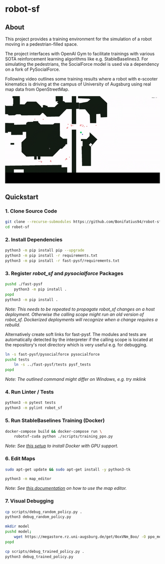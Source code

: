 # robot-sf

## About
This project provides a training environment for the simulation of a robot moving
in a pedestrian-filled space.

The project interfaces with OpenAI Gym to facilitate trainings with various
SOTA reinforcement learning algorithms like e.g. StableBaselines3.
For simulating the pedestrians, the SocialForce model is used via a dependency
on a fork of PySocialForce.

Following video outlines some training results where a robot with e-scooter
kinematics is driving at the campus of University of Augsburg using real
map data from OpenStreetMap.

![](./docs/video/demo_01.gif)

## Quickstart

### 1. Clone Source Code

```sh
git clone --recurse-submodules https://github.com/Bonifatius94/robot-sf
cd robot-sf
```

### 2. Install Dependencies

```sh
python3 -m pip install pip --upgrade
python3 -m pip install -r requirements.txt
python3 -m pip install -r fast-pysf/requirements.txt
```

### 3. Register *robot_sf* and *pysocialforce* Packages

```sh
pushd ./fast-pysf
    python3 -m pip install .
popd
python3 -m pip install .
```

*Note: This needs to be repeated to propagate robot_sf changes on a host deployment.
Otherwise the calling scope might run an old version of robot_sf.
Dockerized deployments will recognize when a change requires a rebuild.*

Alternatively create soft links for fast-pysf. The modules and tests are
automatically detected by the interpreter if the calling scope is located
at the repository's root directory which is very useful e.g. for debugging.

```sh
ln -s fast-pysf/pysocialforce pysocialforce
pushd tests
    ln -s ../fast-pysf/tests pysf_tests
popd
```

*Note: The outlined command might differ on Windows, e.g. try mklink*

### 4. Run Linter / Tests

```sh
python3 -m pytest tests
python3 -m pylint robot_sf
```

### 5. Run StableBaselines Training (Docker)

```sh
docker-compose build && docker-compose run \
    robotsf-cuda python ./scripts/training_ppo.py
```

*Note: See [this setup](./docs/GPU_SETUP.md) to install Docker with GPU support.*

### 6. Edit Maps

```sh
sudo apt-get update && sudo apt-get install -y python3-tk
```

```sh
python3 -m map_editor
```

*Note: See [this documentation](./docs/MAP_EDITOR_USAGE.md) on how to use the map editor.*

### 7. Visual Debugging

```sh
cp scripts/debug_random_policy.py .
python3 debug_random_policy.py
```

```sh
mkdir model
pushd model;
    wget https://megastore.rz.uni-augsburg.de/get/0oxVNm_Boo/ -O ppo_model.zip
popd
```

```sh
cp scripts/debug_trained_policy.py .
python3 debug_trained_policy.py
```
